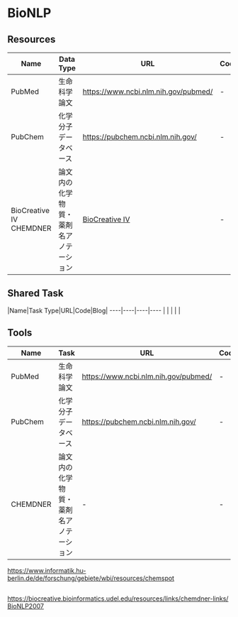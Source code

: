 # BioNLP


## Resources
|Name|Data Type|URL|Code|Blog|
----|----|----|----|----
| PubMed | 生命科学論文 | https://www.ncbi.nlm.nih.gov/pubmed/ | - | - |
| PubChem | 化学分子データベース | https://pubchem.ncbi.nlm.nih.gov/ | - | - |
| BioCreative IV CHEMDNER | 論文内の化学物質・薬剤名アノテーション | [BioCreative IV](https://biocreative.bioinformatics.udel.edu/tasks/biocreative-iv/chemdner/) | - | [BioCreative IVまとめ](http://blog.roy29fuku.com/natural-language-processing/biocreative-iv/#Track_2-_CHEMDNER_Task_Chemical_compound_and_drug_name_recognition_task) |

## Shared Task
|Name|Task Type|URL|Code|Blog|
----|----|----|----
|  |  |  |  |


## Tools
|Name|Task|URL|Code|
----|----|----|----
| PubMed | 生命科学論文 | https://www.ncbi.nlm.nih.gov/pubmed/ | - |
| PubChem | 化学分子データベース | https://pubchem.ncbi.nlm.nih.gov/ | - |
| CHEMDNER | 論文内の化学物質・薬剤名アノテーション | - | - |

https://www.informatik.hu-berlin.de/de/forschung/gebiete/wbi/resources/chemspot


## 
https://biocreative.bioinformatics.udel.edu/resources/links/chemdner-links/
[BioNLP2007](http://compbio.ucdenver.edu/BioNLP2007/index.shtml)
